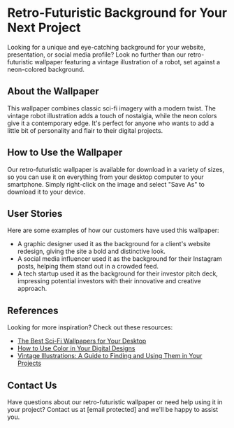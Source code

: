 <!--font:Cormorant Garamond-->

# Retro-Futuristic Background for Your Next Project

Looking for a unique and eye-catching background for your website, presentation, or social media profile? Look no further than our retro-futuristic wallpaper featuring a vintage illustration of a robot, set against a neon-colored background.

## About the Wallpaper

This wallpaper combines classic sci-fi imagery with a modern twist. The vintage robot illustration adds a touch of nostalgia, while the neon colors give it a contemporary edge. It's perfect for anyone who wants to add a little bit of personality and flair to their digital projects.

## How to Use the Wallpaper

Our retro-futuristic wallpaper is available for download in a variety of sizes, so you can use it on everything from your desktop computer to your smartphone. Simply right-click on the image and select "Save As" to download it to your device.

## User Stories

Here are some examples of how our customers have used this wallpaper:

- A graphic designer used it as the background for a client's website redesign, giving the site a bold and distinctive look.
- A social media influencer used it as the background for their Instagram posts, helping them stand out in a crowded feed.
- A tech startup used it as the background for their investor pitch deck, impressing potential investors with their innovative and creative approach.

## References

Looking for more inspiration? Check out these resources:

- [The Best Sci-Fi Wallpapers for Your Desktop](#)
- [How to Use Color in Your Digital Designs](#)
- [Vintage Illustrations: A Guide to Finding and Using Them in Your Projects](#)

## Contact Us

Have questions about our retro-futuristic wallpaper or need help using it in your project? Contact us at [email protected] and we'll be happy to assist you.

<!--

Write me content for website with wallpaper which alt text is:

"A retro-futuristic wallpaper featuring a vintage illustration of a robot, set against a neon-colored background."

The name/title of the page should not be 1:1 copy of the alt text but rather a real content of the website which is using this wallpaper.

- Use markdown format 
- Start with heading
- Heading should be short and concise
- The content should look like a real website 
- The website should not be about the wallpaper, wallpaper is just a related background
- Heading should be contain work "wallpaper" or "background"
- Include real sections like references, contact, user stories, etc. use things relevant to the page purpose.
- Feel free to use structure like headings, bullets, numbering, blockquotes, paragraphs, horizontal lines, etc.
- You can use formatting like bold or _italic_
- You can include UTF-8 emojis
- Links should be only #hash anchors (and you can refer to the document itself)
- Do not include images


---


# Retro-Futuristic Background for Your Next Project

Looking for a unique and eye-catching background for your website, presentation, or social media profile? Look no further than our retro-futuristic wallpaper featuring a vintage illustration of a robot, set against a neon-colored background.

## About the Wallpaper

This wallpaper combines classic sci-fi imagery with a modern twist. The vintage robot illustration adds a touch of nostalgia, while the neon colors give it a contemporary edge. It's perfect for anyone who wants to add a little bit of personality and flair to their digital projects.

## How to Use the Wallpaper

Our retro-futuristic wallpaper is available for download in a variety of sizes, so you can use it on everything from your desktop computer to your smartphone. Simply right-click on the image and select "Save As" to download it to your device.

## User Stories

Here are some examples of how our customers have used this wallpaper:

- A graphic designer used it as the background for a client's website redesign, giving the site a bold and distinctive look.
- A social media influencer used it as the background for their Instagram posts, helping them stand out in a crowded feed.
- A tech startup used it as the background for their investor pitch deck, impressing potential investors with their innovative and creative approach.

## References

Looking for more inspiration? Check out these resources:

- [The Best Sci-Fi Wallpapers for Your Desktop](#)
- [How to Use Color in Your Digital Designs](#)
- [Vintage Illustrations: A Guide to Finding and Using Them in Your Projects](#)

## Contact Us

Have questions about our retro-futuristic wallpaper or need help using it in your project? Contact us at [email protected] and we'll be happy to assist you.

-->
